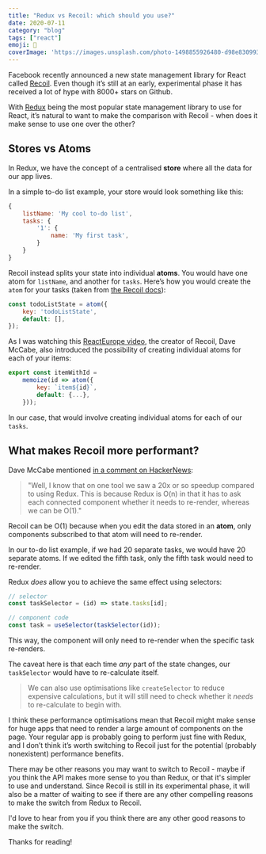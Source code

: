 ```yaml
---
title: "Redux vs Recoil: which should you use?"
date: 2020-07-11
category: "blog"
tags: ["react"]
emoji: 🐍
coverImage: 'https://images.unsplash.com/photo-1498855926480-d98e83099315?ixlib=rb-1.2.1&ixid=eyJhcHBfaWQiOjEyMDd9&auto=format&fit=crop&w=1950&q=80'
--- 
```


Facebook recently announced a new state management library for React called [Recoil](https://github.com/facebookexperimental/Recoil). Even though it’s still at an early, experimental phase it has received a lot of hype with 8000+ stars on Github.

With [Redux](https://github.com/reduxjs/react-redux) being the most popular state management library to use for React, it’s natural to want to make the comparison with Recoil - when does it make sense to use one over the other?

## Stores vs Atoms
In Redux, we have the concept of a centralised **store** where all the data for our app lives. 

In a simple to-do list example, your store would look something like this:

```js
{
    listName: 'My cool to-do list',
    tasks: {
        '1': {
            name: 'My first task',
        }
    }
}
```

Recoil instead splits your state into individual **atoms**. You would have one atom for `listName`, and another for `tasks`. Here’s how you would create the `atom` for your tasks (taken from [the Recoil docs](https://recoiljs.org/docs/basic-tutorial/atoms)):

```js
const todoListState = atom({
    key: 'todoListState',
    default: [],
});
```

As I was watching this [ReactEurope video](https://youtu.be/_ISAA_Jt9kI), the creator of Recoil, Dave McCabe, also introduced the possibility of creating individual atoms for each of your items:

```js
export const itemWithId =
    memoize(id => atom({
        key: `item${id}`,
        default: {...},
    }));
```
In our case, that would involve creating individual atoms for each of our `tasks`.

## What makes Recoil more performant?

Dave McCabe mentioned [in a comment on HackerNews](https://news.ycombinator.com/item?id=23183177):

> "Well, I know that on one tool we saw a 20x or so speedup compared to using Redux. This is because Redux is O(n) in that it has to ask each connected component whether it needs to re-render, whereas we can be O(1)."

Recoil can be O(1) because when you edit the data stored in an **atom**, only components subscribed to that atom will need to re-render. 

In our to-do list example, if we had 20 separate tasks, we would have 20 separate atoms. If we edited the fifth task, only the fifth task would need to re-render.

Redux _does_ allow you to achieve the same effect using selectors:
```js
// selector
const taskSelector = (id) => state.tasks[id];

// component code
const task = useSelector(taskSelector(id));
```

This way, the component will only need to re-render when the specific task re-renders.

The caveat here is that each time _any_ part of the state changes, our `taskSelector` would have to re-calculate itself. 

> We can also use optimisations like `createSelector` to reduce expensive calculations, but it will still need to check whether it _needs_ to re-calculate to begin with.

I think these performance optimisations mean that Recoil might make sense for huge apps that need to render a large amount of components on the page. Your regular app is probably going to perform just fine with Redux, and I don’t think it’s worth switching to Recoil just for the potential (probably nonexistent) performance benefits.

There may be other reasons you may want to switch to Recoil - maybe if you think the API makes more sense to you than Redux, or that it's simpler to use and understand. Since Recoil is still in its experimental phase, it will also be a matter of waiting to see if there are any other compelling reasons to make the switch from Redux to Recoil.

I'd love to hear from you if you think there are any other good reasons to make the switch.

Thanks for reading!